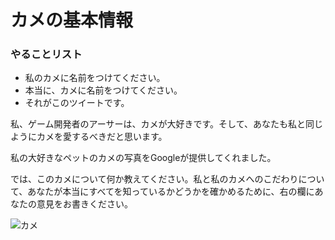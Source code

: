 # カメの基本情報

<div class="aside">
<h3>やることリスト</h3>
<ul>
  <li>私のカメに名前をつけてください。</li>
  <li>本当に、カメに名前をつけてください。</li>
  <li>それがこのツイートです。</li>
</ul>
</div>

私、ゲーム開発者のアーサーは、カメが大好きです。そして、あなたも私と同じようにカメを愛するべきだと思います。

私の大好きなペットのカメの写真をGoogleが提供してくれました。

では、このカメについて何か教えてください。私と私のカメへのこだわりについて、あなたが本当にすべてを知っているかどうかを確かめるために、右の欄にあなたの意見をお書きください。

![カメ](https://upload.wikimedia.org/wikipedia/commons/3/34/Florida_Box_Turtle_Digon3.jpg)